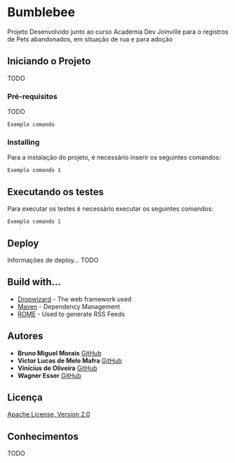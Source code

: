 # Bumblebee

Projeto Desenvolvido junto ao curso Academia Dev Joinville para o registros de Pets abandonados, em situação de rua e para adoção

## Iniciando o Projeto

TODO

### Pré-requisitos 

TODO

```
Exemplo comando
```

### Installing

Para a instalação do projeto, é necessário inserir os seguintes comandos:

```
Exemplo comando 1 
```

## Executando os testes

Para executar os testes é necessário executar os seguintes comandos:
```
Exemplo comando 1
```

## Deploy 

Informações de deploy... TODO

## Build with...

* [Dropwizard](http://www.dropwizard.io/1.0.2/docs/) - The web framework used
* [Maven](https://maven.apache.org/) - Dependency Management
* [ROME](https://rometools.github.io/rome/) - Used to generate RSS Feeds

## Autores

* **Bruno Miguel Morais**  [GitHub](https://github.com/PurpleBooth)
* **Victor Lucas de Melo Mafra**  [GitHub](https://github.com/PurpleBooth)
*  **Vinícius de Oliveira**  [GitHub](https://github.com/PurpleBooth)
*  **Wagner Esser**  [GitHub](https://github.com/PurpleBooth)

## Licença

[Apache License, Version 2.0](http://www.apache.org/licenses/LICENSE-2.0.html)

## Conhecimentos 
TODO
